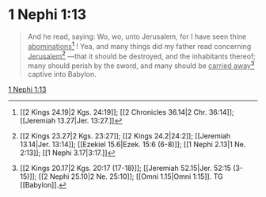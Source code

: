 # 1 Nephi 1:13

> And he read, saying: Wo, wo, unto Jerusalem, for I have seen thine <u>abominations</u>[^a] ! Yea, and many things did my father read concerning <u>Jerusalem</u>[^b] —that it should be destroyed, and the inhabitants thereof; many should perish by the sword, and many should be <u>carried away</u>[^c] captive into Babylon.

[1 Nephi 1:13](https://www.churchofjesuschrist.org/study/scriptures/bofm/1-ne/1?lang=eng&id=p13#p13)


[^a]: [[2 Kings 24.19|2 Kgs. 24:19]]; [[2 Chronicles 36.14|2 Chr. 36:14]]; [[Jeremiah 13.27|Jer. 13:27.]]
[^b]: [[2 Kings 23.27|2 Kgs. 23:27]]; [[2 Kings 24.2|24:2]]; [[Jeremiah 13.14|Jer. 13:14]]; [[Ezekiel 15.6|Ezek. 15:6 (6-8)]]; [[1 Nephi 2.13|1 Ne. 2:13]]; [[1 Nephi 3.17|3:17.]]
[^c]: [[2 Kings 20.17|2 Kgs. 20:17 (17-18)]]; [[Jeremiah 52.15|Jer. 52:15 (3-15)]]; [[2 Nephi 25.10|2 Ne. 25:10]]; [[Omni 1.15|Omni 1:15]]. TG [[Babylon]].
